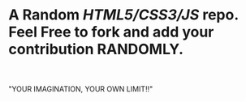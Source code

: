 <h1>A <strong>Random <i>HTML5/CSS3/JS</i></strong> repo.<br> <b> Feel Free</b> to fork and add your contribution <strong>RANDOMLY</strong>.<br><br></h1>

<p>"YOUR IMAGINATION, YOUR OWN LIMIT!!"</p>
